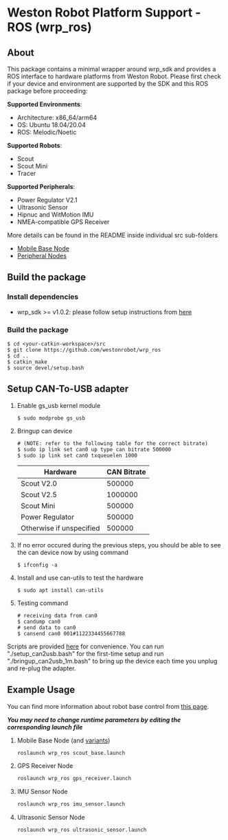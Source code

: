 # Weston Robot Platform Support - ROS (wrp_ros)

## About

This package contains a minimal wrapper around wrp_sdk and provides a ROS interface to hardware platforms from Weston Robot. Please first check if your device and environment are supported by the SDK and this ROS package before proceeding:

**Supported Environments**:

* Architecture: x86_64/arm64
* OS: Ubuntu 18.04/20.04
* ROS: Melodic/Noetic
  
**Supported Robots**:

* Scout
* Scout Mini
* Tracer

**Supported Peripherals**:

* Power Regulator V2.1
* Ultrasonic Sensor
* Hipnuc and WitMotion IMU
* NMEA-compatible GPS Receiver

More details can be found in the README inside individual src sub-folders

  * [Mobile Base Node](./src/mobile_base)
  * [Peripheral Nodes](./src/peripheral)

## Build the package

### Install dependencies

* wrp_sdk >= v1.0.2: please follow setup instructions from [here](https://github.com/westonrobot/wrp_sdk/tree/sample-v1.0.x)

### Build the package

```
$ cd <your-catkin-workspace>/src
$ git clone https://github.com/westonrobot/wrp_ros
$ cd ..
$ catkin_make
$ source devel/setup.bash
```

## Setup CAN-To-USB adapter
 
1. Enable gs_usb kernel module
    ```
    $ sudo modprobe gs_usb
    ```
2. Bringup can device
   ```
   # (NOTE: refer to the following table for the correct bitrate)
   $ sudo ip link set can0 up type can bitrate 500000
   $ sudo ip link set can0 txqueuelen 1000
   ```

    | Hardware                 | CAN Bitrate |
    | ------------------------ | ----------- |
    | Scout V2.0               | 500000      |
    | Scout V2.5               | 1000000     |
    | Scout Mini               | 500000      |
    | Power Regulator          | 500000      |
    | Otherwise if unspecified | 500000      |

3. If no error occured during the previous steps, you should be able to see the can device now by using command
   ```
   $ ifconfig -a
   ```
4. Install and use can-utils to test the hardware
    ```
    $ sudo apt install can-utils
    ```
5. Testing command
    ```
    # receiving data from can0
    $ candump can0
    # send data to can0
    $ cansend can0 001#1122334455667788
    ```

Scripts are provided [here](./scripts) for convenience. You can run "./setup_can2usb.bash" for the first-time setup and run "./bringup_can2usb_1m.bash" to bring up the device each time you unplug and re-plug the adapter.

## Example Usage

You can find more information about robot base control from [this page](https://docs.westonrobot.net/getting_started/basics/robot_base_control.html).

 **_You may need to change runtime parameters by editing the corresponding launch file_**

 1. Mobile Base Node (and [variants](./launch/mobile_base))

     ```bash
     roslaunch wrp_ros scout_base.launch
     ```

 2. GPS Receiver Node

     ```bash
     roslaunch wrp_ros gps_receiver.launch 
     ```

 3. IMU Sensor Node

     ```bash
     roslaunch wrp_ros imu_sensor.launch 
     ```

 4. Ultrasonic Sensor Node

     ```bash
     roslaunch wrp_ros ultrasonic_sensor.launch 
     ```
